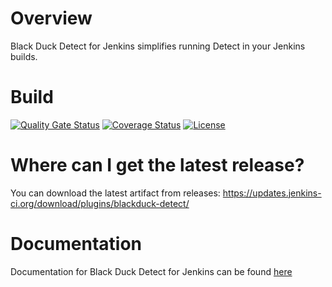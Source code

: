 # Overview
Black Duck Detect for Jenkins simplifies running Detect in your Jenkins builds.

# Build
[![Quality Gate Status](https://sonarcloud.io/api/project_badges/measure?project=com.blackducksoftware.integration%3Ablackduck-detect&metric=alert_status)](https://sonarcloud.io/dashboard?id=com.blackducksoftware.integration%3Ablackduck-detect)
[![Coverage Status](https://coveralls.io/repos/github/jenkinsci/synopsys-detect-plugin/badge.svg?branch=master)](https://coveralls.io/github/jenkinsci/synopsys-detect-plugin?branch=master)
[![License](https://img.shields.io/badge/License-Apache%202.0-blue.svg)](https://opensource.org/licenses/Apache-2.0) 

# Where can I get the latest release?
You can download the latest artifact from releases: https://updates.jenkins-ci.org/download/plugins/blackduck-detect/

# Documentation
Documentation for Black Duck Detect for Jenkins can be found [here](https://documentation.blackduck.com/bundle/integrations-detect/page/integrations/jenkinsplugin/jenkins.html)
